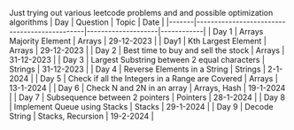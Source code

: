Just trying out various leetcode problems and and possible optimization algorithms
| Day   | Question                                      | Topic              | Date       |
|-------|----------------------------------------------|--------------------|------------|
| Day 1 | Arrays Majority Element                      | Arrays             | 29-12-2023 |
| Day1  | Kth Largest Element                          | Arrays             | 29-12-2023 |
| Day 2 | Best time to buy and sell the stock          | Arrays             | 31-12-2023 |
| Day 3 | Largest Substring between 2 equal characters | Strings            | 31-12-2023 |
| Day 4 | Reverse Elements in a String                 | Strings            | 2-1-2024   |
| Day 5 | Check if all the Integers in a Range are Covered | Arrays         | 13-1-2024  |
| Day 6 | Check N and 2N in an array                   | Arrays, Hash       | 19-1-2024  |
| Day 7 | Subsequence between 2 pointers               | Pointers           | 28-1-2024  |
| Day 8 | Implement Queue using Stacks                 | Stacks             | 29-1-2024  |
| Day 9 | Decode String                                 | Stacks, Recursion | 19-2-2024  |
